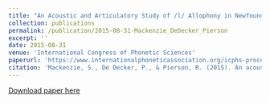 ```yaml
---
title: "An Acoustic and Articulatory Study of /l/ Allophony in Newfoundland English"
collection: publications
permalink: /publication/2015-08-31-Mackenzie_DeDecker_Pierson
excerpt: ''
date: 2015-08-31
venue: 'International Congress of Phonetic Sciences'
paperurl: 'https://www.internationalphoneticassociation.org/icphs-proceedings/ICPhS2015/Papers/ICPHS0876.pdf'
citation: 'Mackenzie, S., De Decker, P., & Pierson, R. (2015). An acoustic and articulatory study of/l/ allophony in Newfoundland English. In Proceedings of the 18th International Congress of Phonetic Sciences, edited by the Scottish Consortium for ICPhS 2015. Glasgow: University of Glasgow.'
---
```


[Download paper here](https://www.internationalphoneticassociation.org/icphs-proceedings/ICPhS2015/Papers/ICPHS0876.pdf)
